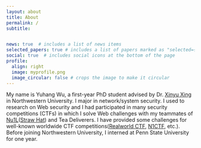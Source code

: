 ```yaml
---
layout: about
title: About
permalink: /
subtitle: 


news: true  # includes a list of news items
selected_papers: true # includes a list of papers marked as "selected={true}"
social: true  # includes social icons at the bottom of the page
profile:
  align: right
  image: myprofile.png
  image_circular: false # crops the image to make it circular
---
```

My name is Yuhang Wu, a first-year PhD student advised by Dr. <a href="http://xinyuxing.org/">Xinyu Xing</a> in Northwestern University. I major in network/system security. 
I used to research on Web security and I had participated in many security competitions (CTFs) in which I solve Web challenges with my teammates of <a href="https://nu1l.com/">Nu1L</a>(<a href="https://strawhat.team/">Straw Hat</a>) and Tea Deliverers. I have provided some challenges for well-known worldwide CTF competitions(<a href="https://realworldctf.com/">Realworld CTF</a>, <a href="https://ctftime.org/ctf/240/">N1CTF</a>, etc.). Before joining Northwestern University, I interned at Penn State University for one year.

